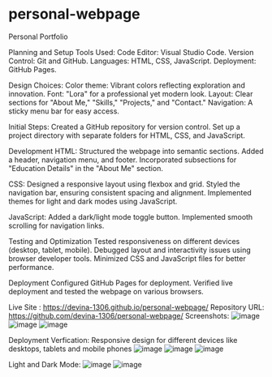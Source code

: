 # personal-webpage
Personal Portfolio

Planning and Setup
Tools Used:
Code Editor: Visual Studio Code.
Version Control: Git and GitHub.
Languages: HTML, CSS, JavaScript.
Deployment: GitHub Pages.

Design Choices:
Color theme: Vibrant colors reflecting exploration and innovation.
Font: "Lora" for a professional yet modern look.
Layout: Clear sections for "About Me," "Skills," "Projects," and "Contact."
Navigation: A sticky menu bar for easy access.

Initial Steps:
Created a GitHub repository for version control.
Set up a project directory with separate folders for HTML, CSS, and JavaScript.

Development
HTML:
Structured the webpage into semantic sections.
Added a header, navigation menu, and footer.
Incorporated subsections for "Education Details" in the "About Me" section.

CSS:
Designed a responsive layout using flexbox and grid.
Styled the navigation bar, ensuring consistent spacing and alignment.
Implemented themes for light and dark modes using JavaScript.

JavaScript:
Added a dark/light mode toggle button.
Implemented smooth scrolling for navigation links.

Testing and Optimization
Tested responsiveness on different devices (desktop, tablet, mobile).
Debugged layout and interactivity issues using browser developer tools.
Minimized CSS and JavaScript files for better performance.

Deployment
Configured GitHub Pages for deployment.
Verified live deployment and tested the webpage on various browsers.

Live Site : https://devina-1306.github.io/personal-webpage/
Repository URL: https://github.com/devina-1306/personal-webpage/
Screenshots:
![image](https://github.com/user-attachments/assets/c00fa597-5987-4862-bb5f-235a685ab4d1)
![image](https://github.com/user-attachments/assets/87b2aff5-924c-4462-9128-ef0dec833061)
![image](https://github.com/user-attachments/assets/45c72e52-8844-4e52-9a6a-e7f4751a7a07)

Deployment Verfication:
Responsive design for different devices like desktops, tablets and mobile phones
![image](https://github.com/user-attachments/assets/269138da-740e-4789-bbdc-3a44e20488af)
![image](https://github.com/user-attachments/assets/1f1e017a-1773-4b53-8246-4f2423561cb1)
![image](https://github.com/user-attachments/assets/35971d29-a71e-46ef-a8d2-ba8b9db808a5)

Light and Dark Mode:
![image](https://github.com/user-attachments/assets/c1aaf88e-d259-4caf-9a3d-18d7ca755b6e)
![image](https://github.com/user-attachments/assets/95cd4623-6c8f-46da-bdf6-a9095b9f637e)




